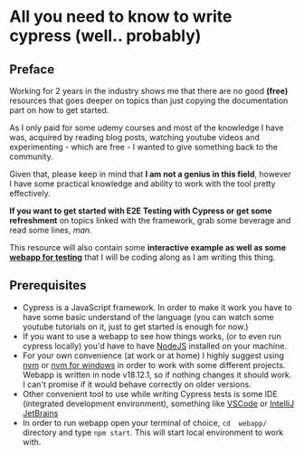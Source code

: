 # All you need to know to write cypress (well.. probably)

## Preface 

Working for 2 years in the industry shows me that there are no good <strong>(free)</strong> resources that goes deeper on topics than just copying the documentation part on how to get started. 

As I only paid for some udemy courses and most of the knowledge I have was, acquired by reading blog posts, watching youtube videos and experimenting - which are free - I wanted to give something back to the community.

Given that, please keep in mind that <strong>I am not a genius in this field</strong>, however I have some practical knowledge and ability to work with the tool pretty effectively. 

<strong>If you want to get started with E2E Testing with Cypress or get some refreshment</strong> on topics linked with the framework, grab some beverage and read some lines, <em>man</em>.

This resource will also contain some <strong>interactive example as well as some [webapp for testing](./webapp/package.json)</strong> that I will be coding along as I am writing this thing.

## Prerequisites 

- Cypress is a JavaScript framework. In order to make it work you have to have some basic understand of the language (you can watch some youtube tutorials on it, just to get started is enough for now.)
- If you want to use a webapp to see how things works, (or to even run cypress locally) you'd have to have [NodeJS](https://nodejs.org/en/) installed on your machine.
- For your own convenience (at work or at home) I highly suggest using [nvm](https://github.com/nvm-sh/nvm) or [nvm for windows](https://github.com/coreybutler/nvm-windows) in order to work with some different projects. Webapp is written in node v18.12.1, so if nothing changes it should work. I can't promise if it would behave correctly on older versions.
- Other convenient tool to use while writing Cypress tests is some IDE (integrated development environment), something like [VSCode](https://code.visualstudio.com/) or [IntelliJ JetBrains](https://www.jetbrains.com/help/idea/javascript-specific-guidelines.html)
- In order to run webapp open your terminal of choice, `cd  webapp/` directory and type `npm start`. This will start local environment to work with.  
